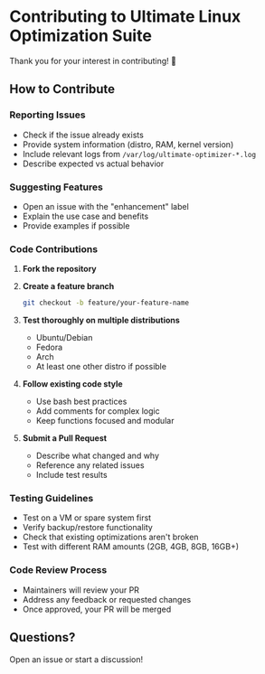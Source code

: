 # Contributing to Ultimate Linux Optimization Suite

Thank you for your interest in contributing! 🎉

## How to Contribute

### Reporting Issues
- Check if the issue already exists
- Provide system information (distro, RAM, kernel version)
- Include relevant logs from `/var/log/ultimate-optimizer-*.log`
- Describe expected vs actual behavior

### Suggesting Features
- Open an issue with the "enhancement" label
- Explain the use case and benefits
- Provide examples if possible

### Code Contributions

1. **Fork the repository**
2. **Create a feature branch**
   ```bash
   git checkout -b feature/your-feature-name
   ```
3. **Test thoroughly on multiple distributions**
   - Ubuntu/Debian
   - Fedora
   - Arch
   - At least one other distro if possible

4. **Follow existing code style**
   - Use bash best practices
   - Add comments for complex logic
   - Keep functions focused and modular

5. **Submit a Pull Request**
   - Describe what changed and why
   - Reference any related issues
   - Include test results

### Testing Guidelines
- Test on a VM or spare system first
- Verify backup/restore functionality
- Check that existing optimizations aren't broken
- Test with different RAM amounts (2GB, 4GB, 8GB, 16GB+)

### Code Review Process
- Maintainers will review your PR
- Address any feedback or requested changes
- Once approved, your PR will be merged

## Questions?
Open an issue or start a discussion!
